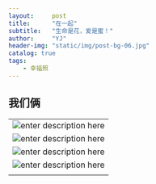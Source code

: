 ```yaml
---
layout:     post
title:      "在一起"
subtitle:   "生命是花，爱是蜜！"
author:     "YJ"
header-img: "static/img/post-bg-06.jpg"
catalog: true
tags:
    - 幸福照
---
```


<h2 class="section-heading">我们俩</h2>

|     |
| --- |
| ![enter description here][1]    |
| ![enter description here][2]    |
|  ![enter description here][3]   |
|  ![enter description here][4]   |
|     |


  [1]: http://ww2.sinaimg.cn/large/71be7325jw1famqr92mj1j21kw11stuy.jpg
  [2]: http://ww2.sinaimg.cn/large/71be7325jw1famqsgdws4j21kw2dn1kx.jpg
  [3]: http://ww3.sinaimg.cn/large/71be7325jw1famqtpbw4lj21kw2dn7wh.jpg
  [4]: http://ww4.sinaimg.cn/large/71be7325jw1famquxefijj21kw2dn7wh.jpg
  [5]: http://ww2.sinaimg.cn/large/71be7325jw1famqwd7x6ij21kw2dnkjl.jpg